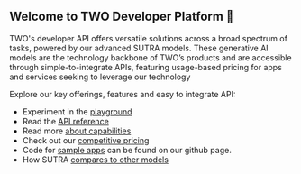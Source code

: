 ## Welcome to TWO Developer Platform 👋

TWO's developer API offers versatile solutions across a broad spectrum of tasks, powered by our advanced SUTRA models. These generative AI models are the technology backbone of TWO’s products and are accessible through simple-to-integrate APIs, featuring usage-based pricing for apps and services seeking to leverage our technology

Explore our key offerings, features and easy to integrate API:

- Experiment in the [playground](https://playground.two.ai)
- Read the [API reference](api-reference)
- Read more [about capabilities](https://docs.two.ai/capabilities/multilingual)
- Check out our [competitive pricing](https://share.two.ai/sutrapricing)
- Code for [sample apps](https://github.com/TwoResearch/sutra-examples) can be found on our github page.
- How SUTRA [compares to other models](https://docs.two.ai/comparisons/sutravsgpt)


<!--

**Here are some ideas to get you started:**

🙋‍♀️ A short introduction - what is your organization all about?
🌈 Contribution guidelines - how can the community get involved?
👩‍💻 Useful resources - where can the community find your docs? Is there anything else the community should know?
🍿 Fun facts - what does your team eat for breakfast?
🧙 Remember, you can do mighty things with the power of [Markdown](https://docs.github.com/github/writing-on-github/getting-started-with-writing-and-formatting-on-github/basic-writing-and-formatting-syntax)
-->
